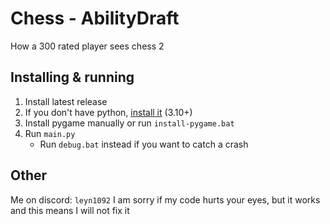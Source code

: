 # Chess - AbilityDraft
How a 300 rated player sees chess 2

## Installing & running
1. Install latest release
2. If you don't have python, [install it](https://www.python.org) (3.10+)
3. Install pygame manually or run `install-pygame.bat`
4. Run `main.py`
   - Run `debug.bat` instead if you want to catch a crash

## Other
Me on discord: `leyn1092`
I am sorry if my code hurts your eyes, but it works and this means I will not fix it
